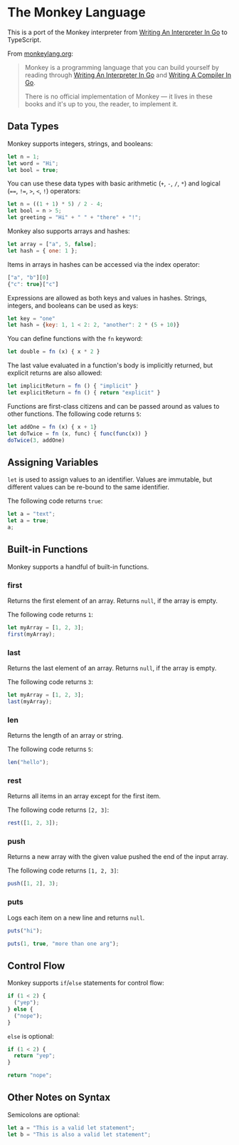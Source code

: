 # The Monkey Language

This is a port of the Monkey interpreter from [Writing An Interpreter In Go](https://interpreterbook.com/) to TypeScript.

From [monkeylang.org](https://monkeylang.org/):

> Monkey is a programming language that you can build yourself by reading through [Writing An Interpreter In Go](https://interpreterbook.com/) and [Writing A Compiler In Go](https://compilerbook.com/).
>
> There is no official implementation of Monkey — it lives in these books and it's up to you, the reader, to implement it.

## Data Types

Monkey supports integers, strings, and booleans:

```js
let n = 1;
let word = "Hi";
let bool = true;
```

You can use these data types with basic arithmetic (`+`, `-`, `/`, `*`) and logical (`==`, `!=`, `>`, `<`, `!`) operators:

```js
let n = ((1 + 1) * 5) / 2 - 4;
let bool = n > 5;
let greeting = "Hi" + " " + "there" + "!";
```

Monkey also supports arrays and hashes:

```js
let array = ["a", 5, false];
let hash = { one: 1 };
```

Items in arrays in hashes can be accessed via the index operator:

```js
["a", "b"][0]
{"c": true}["c"]
```

Expressions are allowed as both keys and values in hashes. Strings, integers, and booleans can be used as keys:

```js
let key = "one"
let hash = {key: 1, 1 < 2: 2, "another": 2 * (5 + 10)}
```

You can define functions with the `fn` keyword:

```js
let double = fn (x) { x * 2 }
```

The last value evaluated in a function's body is implicitly returned, but explicit returns are also allowed:

```js
let implicitReturn = fn () { "implicit" }
let explicitReturn = fn () { return "explicit" }
```

Functions are first-class citizens and can be passed around as values to other functions. The following code returns `5`:

```js
let addOne = fn (x) { x + 1}
let doTwice = fn (x, func) { func(func(x)) }
doTwice(3, addOne)
```

## Assigning Variables

`let` is used to assign values to an identifier. Values are immutable, but different values can be re-bound to the same identifier.

The following code returns `true`:

```js
let a = "text";
let a = true;
a;
```

## Built-in Functions

Monkey supports a handful of built-in functions.

### first

Returns the first element of an array. Returns `null`, if the array is empty.

The following code returns `1`:

```js
let myArray = [1, 2, 3];
first(myArray);
```

### last

Returns the last element of an array. Returns `null`, if the array is empty.

The following code returns `3`:

```js
let myArray = [1, 2, 3];
last(myArray);
```

### len

Returns the length of an array or string.

The following code returns `5`:

```js
len("hello");
```

### rest

Returns all items in an array except for the first item.

The following code returns `[2, 3]`:

```js
rest([1, 2, 3]);
```

### push

Returns a new array with the given value pushed the end of the input array.

The following code returns `[1, 2, 3]`:

```js
push([1, 2], 3);
```

### puts

Logs each item on a new line and returns `null`.

```js
puts("hi");
```

```js
puts(1, true, "more than one arg");
```

## Control Flow

Monkey supports `if`/`else` statements for control flow:

```js
if (1 < 2) {
  ("yep");
} else {
  ("nope");
}
```

`else` is optional:

```js
if (1 < 2) {
  return "yep";
}

return "nope";
```

## Other Notes on Syntax

Semicolons are optional:

```js
let a = "This is a valid let statement";
let b = "This is also a valid let statement";
```
